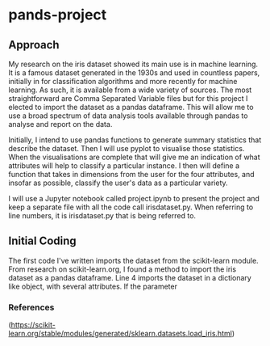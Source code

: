 # pands-project

## Approach
My research on the iris dataset showed its main use is in machine learning. It is a famous dataset generated in the 1930s and used in countless papers, initially in for classification algorithms and more recently for machine learning. As such, it is available from a wide variety of sources. The most straightforward are Comma Separated Variable files but for this project I elected to import the dataset as a pandas dataframe. This will allow me to use a broad spectrum of data analysis tools available through pandas to analyse and report on the data.

Initially, I intend to use pandas functions to generate summary statistics that describe the dataset. Then I will use pyplot to visualise those statistics. When the visualisations are complete that will give me an indication of what attributes will help to classify a particular instance. I then will define a function that takes in dimensions from the user for the four attributes, and insofar as possible, classify the user's data as a particular variety.

I will use a Jupyter notebook called project.ipynb to present the project and keep a separate file with all the code call irisdataset.py. When referring to line numbers, it is irisdataset.py that is being referred to.

## Initial Coding
The first code I've written imports the dataset from the scikit-learn module. From research on scikit-learn.org, I found a method to import the iris dataset as a pandas dataframe. Line 4 imports the dataset in a dictionary like object, with several attributes. If the parameter 

### References
(https://scikit-learn.org/stable/modules/generated/sklearn.datasets.load_iris.html)